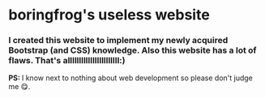 <h1>boringfrog's useless website</h1>
<h3>I created this website to implement my newly acquired Bootstrap (and CSS) knowledge. Also this website has a lot of flaws. That's alllllllllllllllllllllll:)</h3>
<p><b>PS: </b>I know next to nothing about web development so please don't judge me &#128523.</p>
